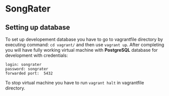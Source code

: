 # SongRater

## Setting up database
To set up developement database you have to go to vagrantfile directory by executing command: 
`cd vagrant/` and then use `vagrant up`. After completing you will have fully working virtual machine with **PostgreSQL** database for development with credentials:

```
login: songrater 
password: songrater
forwarded port:  5432 
```

To stop virtual machine you have to run `vagrant halt` in vagrantfile directory.

